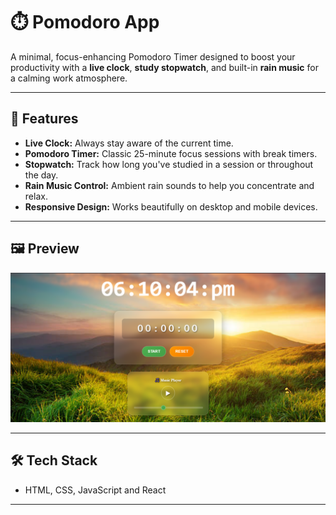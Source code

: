 # ⏱️ Pomodoro App

A minimal, focus-enhancing Pomodoro Timer designed to boost your productivity with a **live clock**, **study stopwatch**, and built-in **rain music** for a calming work atmosphere.

---

## 🚀 Features

- **Live Clock:** Always stay aware of the current time.
- **Pomodoro Timer:** Classic 25-minute focus sessions with break timers.
- **Stopwatch:** Track how long you've studied in a session or throughout the day.
- **Rain Music Control:** Ambient rain sounds to help you concentrate and relax.
- **Responsive Design:** Works beautifully on desktop and mobile devices.

---

## 🖼️ Preview

![alt text](image.png)

---

## 🛠️ Tech Stack

- HTML, CSS, JavaScript and React

---
